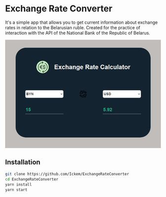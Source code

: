 # Exchange Rate Converter

It's a simple app that allows you to get current information  about exchange rates in relation to the Belarusian ruble. Created for the practice of interaction with the API of the National Bank of the Republic of Belarus.

![example of work](https://github.com/Ickem/ExchangeRateConverter/blob/main/exchange.png)

## Installation

```sh
git clone https://github.com/Ickem/ExchangeRateConverter
cd ExchangeRateConverter
yarn install
yarn start
```


